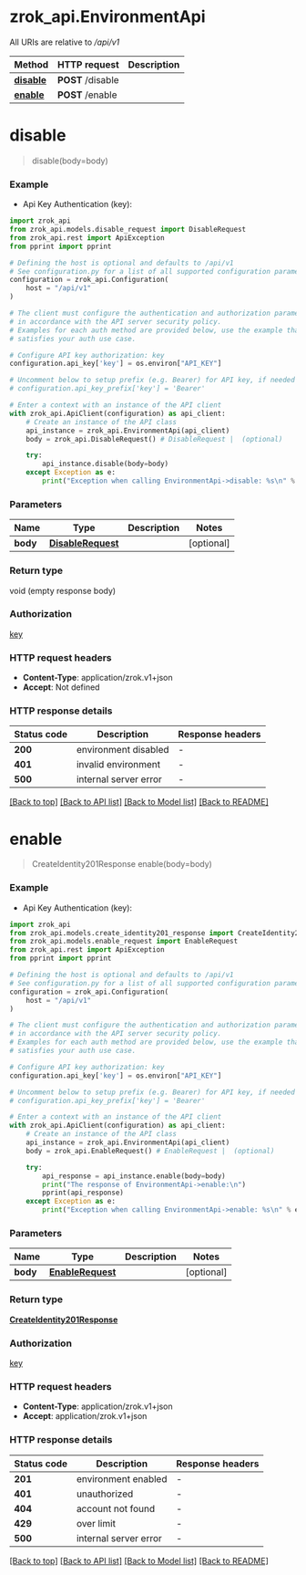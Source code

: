 # zrok_api.EnvironmentApi

All URIs are relative to */api/v1*

Method | HTTP request | Description
------------- | ------------- | -------------
[**disable**](EnvironmentApi.md#disable) | **POST** /disable | 
[**enable**](EnvironmentApi.md#enable) | **POST** /enable | 


# **disable**
> disable(body=body)

### Example

* Api Key Authentication (key):

```python
import zrok_api
from zrok_api.models.disable_request import DisableRequest
from zrok_api.rest import ApiException
from pprint import pprint

# Defining the host is optional and defaults to /api/v1
# See configuration.py for a list of all supported configuration parameters.
configuration = zrok_api.Configuration(
    host = "/api/v1"
)

# The client must configure the authentication and authorization parameters
# in accordance with the API server security policy.
# Examples for each auth method are provided below, use the example that
# satisfies your auth use case.

# Configure API key authorization: key
configuration.api_key['key'] = os.environ["API_KEY"]

# Uncomment below to setup prefix (e.g. Bearer) for API key, if needed
# configuration.api_key_prefix['key'] = 'Bearer'

# Enter a context with an instance of the API client
with zrok_api.ApiClient(configuration) as api_client:
    # Create an instance of the API class
    api_instance = zrok_api.EnvironmentApi(api_client)
    body = zrok_api.DisableRequest() # DisableRequest |  (optional)

    try:
        api_instance.disable(body=body)
    except Exception as e:
        print("Exception when calling EnvironmentApi->disable: %s\n" % e)
```



### Parameters


Name | Type | Description  | Notes
------------- | ------------- | ------------- | -------------
 **body** | [**DisableRequest**](DisableRequest.md)|  | [optional] 

### Return type

void (empty response body)

### Authorization

[key](../README.md#key)

### HTTP request headers

 - **Content-Type**: application/zrok.v1+json
 - **Accept**: Not defined

### HTTP response details

| Status code | Description | Response headers |
|-------------|-------------|------------------|
**200** | environment disabled |  -  |
**401** | invalid environment |  -  |
**500** | internal server error |  -  |

[[Back to top]](#) [[Back to API list]](../README.md#documentation-for-api-endpoints) [[Back to Model list]](../README.md#documentation-for-models) [[Back to README]](../README.md)

# **enable**
> CreateIdentity201Response enable(body=body)

### Example

* Api Key Authentication (key):

```python
import zrok_api
from zrok_api.models.create_identity201_response import CreateIdentity201Response
from zrok_api.models.enable_request import EnableRequest
from zrok_api.rest import ApiException
from pprint import pprint

# Defining the host is optional and defaults to /api/v1
# See configuration.py for a list of all supported configuration parameters.
configuration = zrok_api.Configuration(
    host = "/api/v1"
)

# The client must configure the authentication and authorization parameters
# in accordance with the API server security policy.
# Examples for each auth method are provided below, use the example that
# satisfies your auth use case.

# Configure API key authorization: key
configuration.api_key['key'] = os.environ["API_KEY"]

# Uncomment below to setup prefix (e.g. Bearer) for API key, if needed
# configuration.api_key_prefix['key'] = 'Bearer'

# Enter a context with an instance of the API client
with zrok_api.ApiClient(configuration) as api_client:
    # Create an instance of the API class
    api_instance = zrok_api.EnvironmentApi(api_client)
    body = zrok_api.EnableRequest() # EnableRequest |  (optional)

    try:
        api_response = api_instance.enable(body=body)
        print("The response of EnvironmentApi->enable:\n")
        pprint(api_response)
    except Exception as e:
        print("Exception when calling EnvironmentApi->enable: %s\n" % e)
```



### Parameters


Name | Type | Description  | Notes
------------- | ------------- | ------------- | -------------
 **body** | [**EnableRequest**](EnableRequest.md)|  | [optional] 

### Return type

[**CreateIdentity201Response**](CreateIdentity201Response.md)

### Authorization

[key](../README.md#key)

### HTTP request headers

 - **Content-Type**: application/zrok.v1+json
 - **Accept**: application/zrok.v1+json

### HTTP response details

| Status code | Description | Response headers |
|-------------|-------------|------------------|
**201** | environment enabled |  -  |
**401** | unauthorized |  -  |
**404** | account not found |  -  |
**429** | over limit |  -  |
**500** | internal server error |  -  |

[[Back to top]](#) [[Back to API list]](../README.md#documentation-for-api-endpoints) [[Back to Model list]](../README.md#documentation-for-models) [[Back to README]](../README.md)

